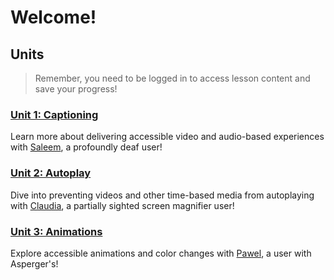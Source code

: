 # Welcome!

## Units

> Remember, you need to be logged in to access lesson content and save your progress!

### [Unit 1: Captioning](https://mlha11y.tech/unit1)

Learn more about delivering accessible video and audio-based experiences with [Saleem](https://www.gov.uk/government/publications/understanding-disabilities-and-impairments-user-profiles/saleem-profoundly-deaf-user), a profoundly deaf user!

### [Unit 2: Autoplay](https://mlha11y.tech/unit2)

Dive into preventing videos and other time-based media from autoplaying with [Claudia](https://www.gov.uk/government/publications/understanding-disabilities-and-impairments-user-profiles/claudia-partially-sighted-screen-magnifier-user), a partially sighted screen magnifier user!

### [Unit 3: Animations](https://mlha11y.tech/unit3)
Explore accessible animations and color changes with [Pawel](https://www.gov.uk/government/publications/understanding-disabilities-and-impairments-user-profiles/pawel-user-with-aspergers), a user with Asperger's!
